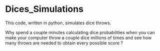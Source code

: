 # Dices_Simulations
This code, written in python, simulates dice throws.

Why spend a couple minutes calculating dice probabilities when you can make your computer throw a couple dice millions of times and see how many throws are needed to obtain every possible score ?
